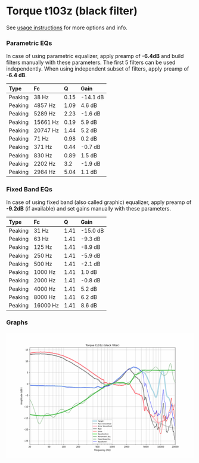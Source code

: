# Torque t103z (black filter)
See [usage instructions](https://github.com/jaakkopasanen/AutoEq#usage) for more options and info.

### Parametric EQs
In case of using parametric equalizer, apply preamp of **-6.4dB** and build filters manually
with these parameters. The first 5 filters can be used independently.
When using independent subset of filters, apply preamp of **-6.4 dB**.

| Type    | Fc       |    Q | Gain     |
|:--------|:---------|:-----|:---------|
| Peaking | 38 Hz    | 0.15 | -14.1 dB |
| Peaking | 4857 Hz  | 1.09 | 4.6 dB   |
| Peaking | 5289 Hz  | 2.23 | -1.6 dB  |
| Peaking | 15661 Hz | 0.19 | 5.9 dB   |
| Peaking | 20747 Hz | 1.44 | 5.2 dB   |
| Peaking | 71 Hz    | 0.98 | 0.2 dB   |
| Peaking | 371 Hz   | 0.44 | -0.7 dB  |
| Peaking | 830 Hz   | 0.89 | 1.5 dB   |
| Peaking | 2202 Hz  | 3.2  | -1.9 dB  |
| Peaking | 2984 Hz  | 5.04 | 1.1 dB   |

### Fixed Band EQs
In case of using fixed band (also called graphic) equalizer, apply preamp of **-9.2dB**
(if available) and set gains manually with these parameters.

| Type    | Fc       |    Q | Gain     |
|:--------|:---------|:-----|:---------|
| Peaking | 31 Hz    | 1.41 | -15.0 dB |
| Peaking | 63 Hz    | 1.41 | -9.3 dB  |
| Peaking | 125 Hz   | 1.41 | -8.9 dB  |
| Peaking | 250 Hz   | 1.41 | -5.9 dB  |
| Peaking | 500 Hz   | 1.41 | -2.1 dB  |
| Peaking | 1000 Hz  | 1.41 | 1.0 dB   |
| Peaking | 2000 Hz  | 1.41 | -0.8 dB  |
| Peaking | 4000 Hz  | 1.41 | 5.2 dB   |
| Peaking | 8000 Hz  | 1.41 | 6.2 dB   |
| Peaking | 16000 Hz | 1.41 | 8.6 dB   |

### Graphs
![](./Torque%20t103z%20(black%20filter).png)
